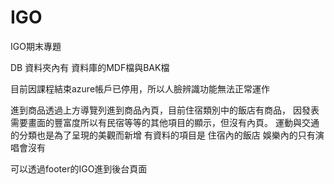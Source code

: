# IGO
IGO期末專題

DB 資料夾內有 資料庫的MDF檔與BAK檔

目前因課程結束azure帳戶已停用，所以人臉辨識功能無法正常運作

進到商品透過上方導覽列進到商品內頁，目前住宿類別中的飯店有商品，
因發表需要畫面的豐富度所以有民宿等等的其他項目的顯示，但沒有內頁。
運動與交通的分類也是為了呈現的美觀而新增
有資料的項目是 住宿內的飯店 娛樂內的只有演唱會沒有 

可以透過footer的IGO進到後台頁面
